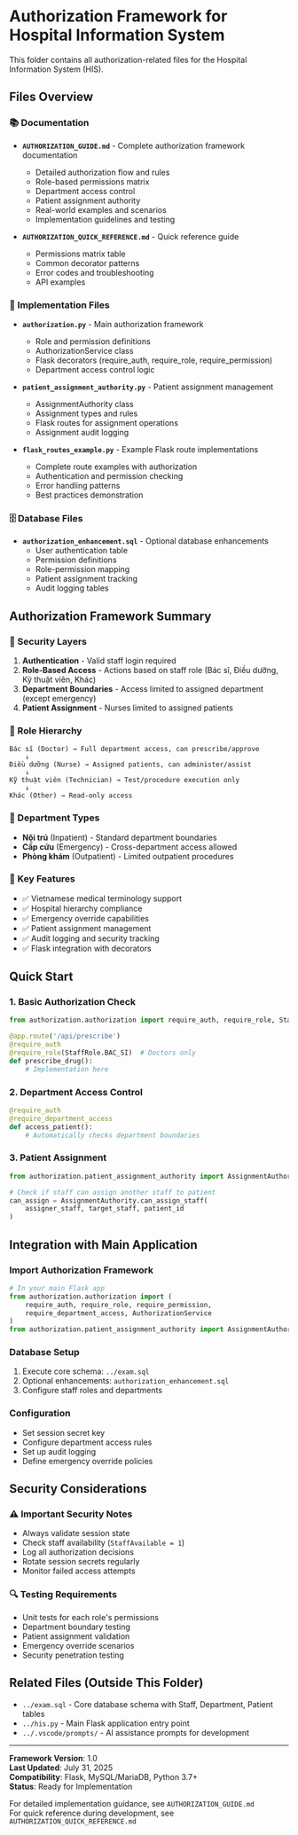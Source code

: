 # Authorization Framework for Hospital Information System

This folder contains all authorization-related files for the Hospital Information System (HIS).

## Files Overview

### 📚 Documentation
- **`AUTHORIZATION_GUIDE.md`** - Complete authorization framework documentation
  - Detailed authorization flow and rules
  - Role-based permissions matrix
  - Department access control
  - Patient assignment authority
  - Real-world examples and scenarios
  - Implementation guidelines and testing

- **`AUTHORIZATION_QUICK_REFERENCE.md`** - Quick reference guide
  - Permissions matrix table
  - Common decorator patterns
  - Error codes and troubleshooting
  - API examples

### 🔧 Implementation Files
- **`authorization.py`** - Main authorization framework
  - Role and permission definitions
  - AuthorizationService class
  - Flask decorators (require_auth, require_role, require_permission)
  - Department access control logic

- **`patient_assignment_authority.py`** - Patient assignment management
  - AssignmentAuthority class
  - Assignment types and rules
  - Flask routes for assignment operations
  - Assignment audit logging

- **`flask_routes_example.py`** - Example Flask route implementations
  - Complete route examples with authorization
  - Authentication and permission checking
  - Error handling patterns
  - Best practices demonstration

### 🗄️ Database Files
- **`authorization_enhancement.sql`** - Optional database enhancements
  - User authentication table
  - Permission definitions
  - Role-permission mapping
  - Patient assignment tracking
  - Audit logging tables

## Authorization Framework Summary

### 🔐 Security Layers
1. **Authentication** - Valid staff login required
2. **Role-Based Access** - Actions based on staff role (Bác sĩ, Điều dưỡng, Kỹ thuật viên, Khác)
3. **Department Boundaries** - Access limited to assigned department (except emergency)
4. **Patient Assignment** - Nurses limited to assigned patients

### 👥 Role Hierarchy
```
Bác sĩ (Doctor) → Full department access, can prescribe/approve
    ↓
Điều dưỡng (Nurse) → Assigned patients, can administer/assist
    ↓  
Kỹ thuật viên (Technician) → Test/procedure execution only
    ↓
Khác (Other) → Read-only access
```

### 🏥 Department Types
- **Nội trú** (Inpatient) - Standard department boundaries
- **Cấp cứu** (Emergency) - Cross-department access allowed
- **Phòng khám** (Outpatient) - Limited outpatient procedures

### 🎯 Key Features
- ✅ Vietnamese medical terminology support
- ✅ Hospital hierarchy compliance
- ✅ Emergency override capabilities
- ✅ Patient assignment management
- ✅ Audit logging and security tracking
- ✅ Flask integration with decorators

## Quick Start

### 1. Basic Authorization Check
```python
from authorization.authorization import require_auth, require_role, StaffRole

@app.route('/api/prescribe')
@require_auth
@require_role(StaffRole.BAC_SI)  # Doctors only
def prescribe_drug():
    # Implementation here
```

### 2. Department Access Control
```python
@require_auth
@require_department_access
def access_patient():
    # Automatically checks department boundaries
```

### 3. Patient Assignment
```python
from authorization.patient_assignment_authority import AssignmentAuthority

# Check if staff can assign another staff to patient
can_assign = AssignmentAuthority.can_assign_staff(
    assigner_staff, target_staff, patient_id
)
```

## Integration with Main Application

### Import Authorization Framework
```python
# In your main Flask app
from authorization.authorization import (
    require_auth, require_role, require_permission,
    require_department_access, AuthorizationService
)
from authorization.patient_assignment_authority import AssignmentAuthority
```

### Database Setup
1. Execute core schema: `../exam.sql`
2. Optional enhancements: `authorization_enhancement.sql`
3. Configure staff roles and departments

### Configuration
- Set session secret key
- Configure department access rules
- Set up audit logging
- Define emergency override policies

## Security Considerations

### ⚠️ Important Security Notes
- Always validate session state
- Check staff availability (`StaffAvailable = 1`)
- Log all authorization decisions
- Rotate session secrets regularly
- Monitor failed access attempts

### 🔍 Testing Requirements
- Unit tests for each role's permissions
- Department boundary testing
- Patient assignment validation
- Emergency override scenarios
- Security penetration testing

## Related Files (Outside This Folder)
- `../exam.sql` - Core database schema with Staff, Department, Patient tables
- `../his.py` - Main Flask application entry point
- `../.vscode/prompts/` - AI assistance prompts for development

---

**Framework Version**: 1.0  
**Last Updated**: July 31, 2025  
**Compatibility**: Flask, MySQL/MariaDB, Python 3.7+  
**Status**: Ready for Implementation  

For detailed implementation guidance, see `AUTHORIZATION_GUIDE.md`  
For quick reference during development, see `AUTHORIZATION_QUICK_REFERENCE.md`
